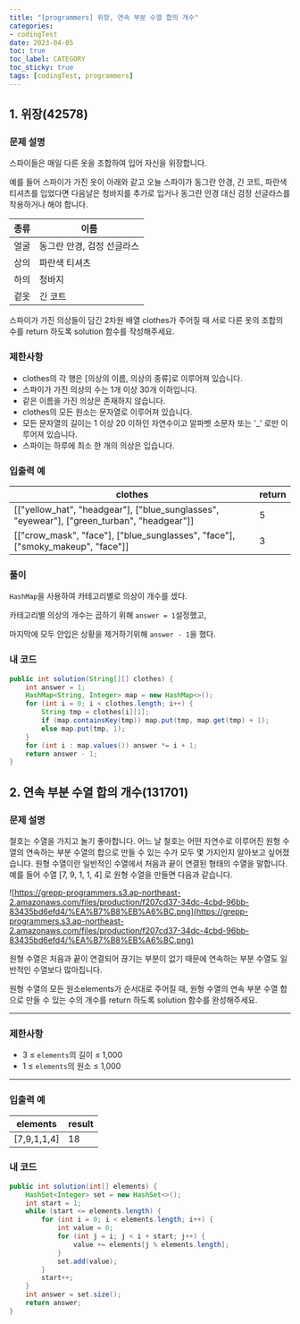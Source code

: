 ```yaml
---
title: "[programmers] 위장, 연속 부분 수열 합의 개수"
categories:
- codingTest
date: 2023-04-05
toc: true
toc_label: CATEGORY
toc_sticky: true
tags: [codingTest, programmers]
---
```


## 1. 위장(42578)

### **문제 설명**

스파이들은 매일 다른 옷을 조합하여 입어 자신을 위장합니다.

예를 들어 스파이가 가진 옷이 아래와 같고 오늘 스파이가 동그란 안경, 긴 코트, 파란색 티셔츠를 입었다면 다음날은 청바지를 추가로 입거나 동그란 안경 대신 검정 선글라스를 착용하거나 해야 합니다.

| 종류 | 이름 |
| --- | --- |
| 얼굴 | 동그란 안경, 검정 선글라스 |
| 상의 | 파란색 티셔츠 |
| 하의 | 청바지 |
| 겉옷 | 긴 코트 |

스파이가 가진 의상들이 담긴 2차원 배열 clothes가 주어질 때 서로 다른 옷의 조합의 수를 return 하도록 solution 함수를 작성해주세요.

### 제한사항

- clothes의 각 행은 [의상의 이름, 의상의 종류]로 이루어져 있습니다.
- 스파이가 가진 의상의 수는 1개 이상 30개 이하입니다.
- 같은 이름을 가진 의상은 존재하지 않습니다.
- clothes의 모든 원소는 문자열로 이루어져 있습니다.
- 모든 문자열의 길이는 1 이상 20 이하인 자연수이고 알파벳 소문자 또는 '_' 로만 이루어져 있습니다.
- 스파이는 하루에 최소 한 개의 의상은 입습니다.

### 입출력 예

| clothes | return |
| --- | --- |
| [["yellow_hat", "headgear"], ["blue_sunglasses", "eyewear"], ["green_turban", "headgear"]] | 5 |
| [["crow_mask", "face"], ["blue_sunglasses", "face"], ["smoky_makeup", "face"]] | 3 |

### 풀이

`HashMap`을 사용하여 카테고리별로 의상이 개수를 셌다. 

카테고리별 의상의 개수는 곱하기 위해 `answer = 1`설정했고, 

마지막에 모두 안입은 상황을 제거하기위해 `answer - 1`을 했다.

### 내 코드

```java
public int solution(String[][] clothes) {
    int answer = 1;
    HashMap<String, Integer> map = new HashMap<>();
    for (int i = 0; i < clothes.length; i++) {
        String tmp = clothes[i][1];
        if (map.containsKey(tmp)) map.put(tmp, map.get(tmp) + 1);
        else map.put(tmp, 1);
    }
    for (int i : map.values()) answer *= i + 1;
    return answer - 1;
}
```

## 2. 연속 부분 수열 합의 개수(131701)

### **문제 설명**

철호는 수열을 가지고 놀기 좋아합니다. 어느 날 철호는 어떤 자연수로 이루어진 원형 수열의 연속하는 부분 수열의 합으로 만들 수 있는 수가 모두 몇 가지인지 알아보고 싶어졌습니다. 원형 수열이란 일반적인 수열에서 처음과 끝이 연결된 형태의 수열을 말합니다. 예를 들어 수열 [7, 9, 1, 1, 4] 로 원형 수열을 만들면 다음과 같습니다.

![https://grepp-programmers.s3.ap-northeast-2.amazonaws.com/files/production/f207cd37-34dc-4cbd-96bb-83435bd6efd4/%EA%B7%B8%EB%A6%BC.png](https://grepp-programmers.s3.ap-northeast-2.amazonaws.com/files/production/f207cd37-34dc-4cbd-96bb-83435bd6efd4/%EA%B7%B8%EB%A6%BC.png)

원형 수열은 처음과 끝이 연결되어 끊기는 부분이 없기 때문에 연속하는 부분 수열도 일반적인 수열보다 많아집니다.

원형 수열의 모든 원소elements가 순서대로 주어질 때, 원형 수열의 연속 부분 수열 합으로 만들 수 있는 수의 개수를 return 하도록 solution 함수를 완성해주세요.

---

### 제한사항

- 3 ≤ `elements`의 길이 ≤ 1,000
- 1 ≤ `elements`의 원소 ≤ 1,000

---

### 입출력 예

| elements | result |
| --- | --- |
| [7,9,1,1,4] | 18 |

### 내 코드

```java
public int solution(int[] elements) {
    HashSet<Integer> set = new HashSet<>();
    int start = 1;
    while (start <= elements.length) {
        for (int i = 0; i < elements.length; i++) {
            int value = 0;
            for (int j = i; j < i + start; j++) {
                value += elements[j % elements.length];
            }
            set.add(value);
        }
        start++;
    }
    int answer = set.size();
    return answer;
}
```